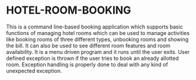 # HOTEL-ROOM-BOOKING
This is a command line-based booking application which supports basic  functions of managing hotel rooms which can be used to manage activities like booking  rooms of 
three different types, unbooking rooms and showing the bill.
It can also be  used to see different room features and room availability. 
It is a menu driven program  and it runs until the user exits. 
User defined exception is thrown if the user tries to book  an already allotted room. 
Exception handling is properly done to deal with any kind of  unexpected exception.
